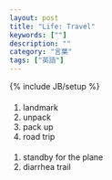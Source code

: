 ```yaml
---
layout: post
title: "Life: Travel"
keywords: [""]
description: ""
category: "言葉"
tags: ["英語"]
---
```

{% include JB/setup %}

####
1. landmark
2. unpack
3. pack up
4. road trip

####
1. standby for the plane
2. diarrhea trail
